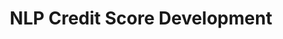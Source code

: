 ---
dual: True
trio: True

name1: Brian Duke
email1: brian.duke@prismdata.com
website1: www.prismdata.com
photo1: assets/images/brian-duke.jpeg

name2: Kyle Nero
email2: kyle.nero@prismdata.com
website2: https://www.linkedin.com/in/kylenero/
photo2: assets/images/kyle-nero.jpeg

name3: Berk Ustun
email3: berk@ucsd.edu
website3: https://www.berkustun.com
photo3: assets/images/berk.jpeg

industry: Prism Data

domain: B02
title: NLP Credit Score Development
bio: "Brian Duke has been a data scientist for 23 years in the Financial Services industry.  He has worked at Capital One, FICO, SAS Institute, Accenture, Experian, Petal Card and currently is the Head of Data Science at Prism Data.  A common theme in his work has been translating transactional data into useful scores and analytical insights for use in risk decisioning.  Brian received his BA and MS from the University of California, San Diego and continues to reside in the San Diego area today.  He holds 4 patents and has 12 pending in the United States.
<br><br>
Berk Ustun's research lies at the intersection of machine learning, optimization, and human-centered design. His group develops methods for responsible machine learning in medicine, consumer finance, and the physical sciences. They focus on topics like algorithmic fairness, interpretability, and personalization. Previously, he held research positions at Google and at the Harvard Center for Research on Computation and Society. Berk received a PhD in Computer Science from MIT, and Bachelors degrees in Operations Research and Economics from UC Berkeley."
description: "One of the most widely used and little understood parts of the Financial Services industry is the credit score. In this course, students will work with transactional bank data to build statistical models for the purpose of assessing creditworthiness in the financial services industry. The course will take students through the life of a model development project, from data exploration, through model training and evaluation. Students will have the opportunity to work with both structured and unstructured data as they learn about the process and attributes that go into credit scores. Additionally, students will learn about the importance of model explainability and fairness."
summer: "https://www.capitalone.com/learn-grow/money-management/when-did-credit-scores-start/<br>
https://www.capitalone.com/learn-grow/money-management/fair-credit-reporting-act/<br>
https://www.capitalone.com/learn-grow/money-management/equal-credit-opportunity-act/<br>
https://www.nerdwallet.com/article/finance/credit-score-ranges-and-how-to-improve<br>
https://developers.google.com/machine-learning/crash-course/classification/roc-and-auc#:~:text=An%20ROC%20curve%20(receiver%20operating,False%20Positive%20Rate<br>
"
oldstudent: https://dsc180a.github.io/rethink_creditscore.github.io/
prerequisites: DSC140A, DSC140B
time: Friday 10-11AM, Hybrid
style: Our group will consist of group projects completed in groups of 3-4.  The goal of the course is to eventually build a credit score but we will start by building a transaction categorization model using NLP techniques.  Each week we will talk about techniques that can be applied to the next step in the project.  We will begin by reviewing homework from the previous week and discussing ideas.  Then introduce the next step and talk about what can be done to solve the next step in the problem.  The goal is to introduce students to the model development process in most financial services companies.
seats: 8
tag: Language Models
---